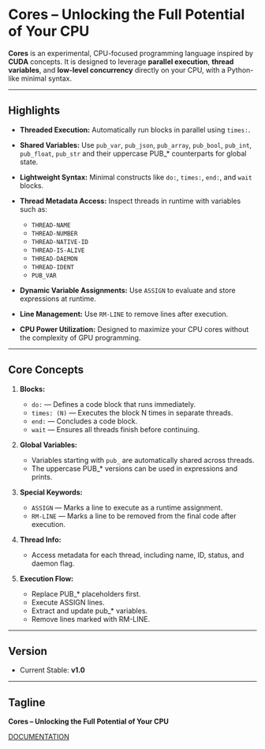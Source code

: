 # Cores – Unlocking the Full Potential of Your CPU

**Cores** is an experimental, CPU-focused programming language inspired by **CUDA** concepts. It is designed to leverage **parallel execution**, **thread variables**, and **low-level concurrency** directly on your CPU, with a Python-like minimal syntax.

---

## Highlights

- **Threaded Execution:** Automatically run blocks in parallel using `times:`.
- **Shared Variables:** Use `pub_var`, `pub_json`, `pub_array`, `pub_bool`, `pub_int`, `pub_float`, `pub_str` and their uppercase PUB\_\* counterparts for global state.
- **Lightweight Syntax:** Minimal constructs like `do:`, `times:`, `end:`, and `wait` blocks.
- **Thread Metadata Access:** Inspect threads in runtime with variables such as:

  - `THREAD-NAME`
  - `THREAD-NUMBER`
  - `THREAD-NATIVE-ID`
  - `THREAD-IS-ALIVE`
  - `THREAD-DAEMON`
  - `THREAD-IDENT`
  - `PUB_VAR`

- **Dynamic Variable Assignments:** Use `ASSIGN` to evaluate and store expressions at runtime.
- **Line Management:** Use `RM-LINE` to remove lines after execution.
- **CPU Power Utilization:** Designed to maximize your CPU cores without the complexity of GPU programming.

---

## Core Concepts

1. **Blocks:**

   - `do:` — Defines a code block that runs immediately.
   - `times: (N)` — Executes the block N times in separate threads.
   - `end:` — Concludes a code block.
   - `wait` — Ensures all threads finish before continuing.

2. **Global Variables:**

   - Variables starting with `pub_` are automatically shared across threads.
   - The uppercase PUB\_\* versions can be used in expressions and prints.

3. **Special Keywords:**

   - `ASSIGN` — Marks a line to execute as a runtime assignment.
   - `RM-LINE` — Marks a line to be removed from the final code after execution.

4. **Thread Info:**

   - Access metadata for each thread, including name, ID, status, and daemon flag.

5. **Execution Flow:**

   - Replace PUB\_\* placeholders first.
   - Execute ASSIGN lines.
   - Extract and update pub\_\* variables.
   - Remove lines marked with RM-LINE.

---

## Version

- Current Stable: **v1.0**

---

## Tagline

**Cores – Unlocking the Full Potential of Your CPU**

[DOCUMENTATION](DOCUMENTATION.md)
